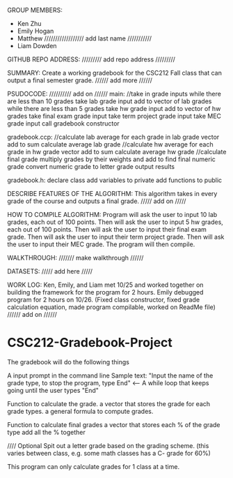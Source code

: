 GROUP MEMBERS:
- Ken Zhu
- Emily Hogan
- Matthew  ////////////////// add last name ///////////
- Liam Dowden


GITHUB REPO ADDRESS: ///////// add repo address /////////


SUMMARY:
Create a working gradebook for the CSC212 Fall class that can output a final semester grade.
////// add more //////

PSUDOCODE:
////////// add on //////
main:
//take in grade inputs
while there are less than 10 grades
    take lab grade input
    add to vector of lab grades
while there are less than 5 grades
    take hw grade input
    add to vector of hw grades
take final exam grade input
take term project grade input
take MEC grade input
call gradebook constructor

gradebook.ccp:
//calculate lab average
for each grade in lab grade vector
    add to sum
calculate average lab grade
//calculate hw average
for each grade in hw grade vector
    add to sum
calculate average hw grade
//calculate final grade
multiply grades by their weights and add to find final numeric grade
convert numeric grade to letter grade
output results

gradebook.h:
declare class
add variables to private
add functions to public


DESCRIBE FEATURES OF THE ALGORITHM:
This algorithm takes in every grade of the course and outputs a final grade.
///// add on /////


HOW TO COMPILE ALGORITHM:
Program will ask the user to input 10 lab grades, each out of 100 points.
Then will ask the user to input 5 hw grades, each out of 100 points.
Then will ask the user to input their final exam grade.
Then will ask the user to input their term project grade.
Then will ask the user to input their MEC grade.
The program will then compile.

WALKTHROUGH:
/////// make walkthrough //////


DATASETS:
///// add here /////

WORK LOG:
Ken, Emily, and Liam met 10/25 and worked together on building the framework for the program for 2 hours.
Emily debugged program for 2 hours on 10/26. (Fixed class constructor, fixed grade calculation equation, made program compilable, worked on ReadMe file)
////// add on //////


# CSC212-Gradebook-Project

The gradebook will do the following things

A input prompt in the command line
Sample text: "Input the name of the grade type, to stop the program, type End" <-- A while loop that keeps going until the user types "End"

Function to calculate the grade.
  a vector that stores the grade for each grade types.
  a general formula to compute grades.

Function to calculate final grades
  a vector that stores each % of the grade type
  add all the % together
  
  //// Optional
  Spit out a letter grade based on the grading scheme. (this varies between class, e.g. some math classes has a C- grade for 60%)
  
  This program can only calculate grades for 1 class at a time.
  
